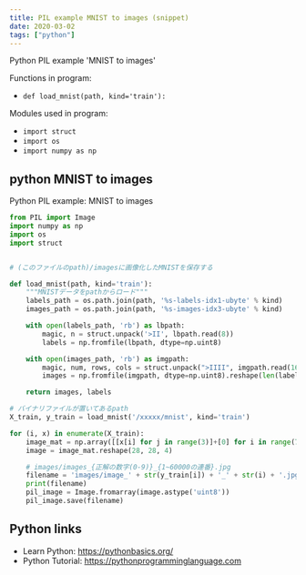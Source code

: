 ```yaml
---
title: PIL example MNIST to images (snippet)
date: 2020-03-02
tags: ["python"]
---
```

Python PIL example 'MNIST to images'

Functions in program: 
* `def load_mnist(path, kind='train'):`

Modules used in program: 
* `import struct`
* `import os`
* `import numpy as np`

## python MNIST to images

Python PIL example: MNIST to images

```python
from PIL import Image
import numpy as np
import os
import struct


# (このファイルのpath)/imagesに画像化したMNISTを保存する

def load_mnist(path, kind='train'):
    """MNISTデータをpathからロード"""
    labels_path = os.path.join(path, '%s-labels-idx1-ubyte' % kind)
    images_path = os.path.join(path, '%s-images-idx3-ubyte' % kind)

    with open(labels_path, 'rb') as lbpath:
        magic, n = struct.unpack('>II', lbpath.read(8))
        labels = np.fromfile(lbpath, dtype=np.uint8)

    with open(images_path, 'rb') as imgpath:
        magic, num, rows, cols = struct.unpack(">IIII", imgpath.read(16))
        images = np.fromfile(imgpath, dtype=np.uint8).reshape(len(labels), 784)

    return images, labels

# バイナリファイルが置いてあるpath
X_train, y_train = load_mnist('/xxxxx/mnist', kind='train')

for (i, x) in enumerate(X_train):
    image_mat = np.array([[x[i] for j in range(3)]+[0] for i in range(784)])
    image = image_mat.reshape(28, 28, 4)

    # images/images_{正解の数字(0-9)}_{1~60000の連番}.jpg
    filename = 'images/image_' + str(y_train[i]) + '_' + str(i) + '.jpg'
    print(filename)
    pil_image = Image.fromarray(image.astype('uint8'))
    pil_image.save(filename)


```

## Python links

- Learn Python: https://pythonbasics.org/
- Python Tutorial: https://pythonprogramminglanguage.com
